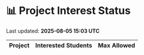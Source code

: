 # 📊 Project Interest Status

Last updated: **2025-08-05 15:03 UTC**

| Project | Interested Students | Max Allowed |
|---------|---------------------|-------------|
